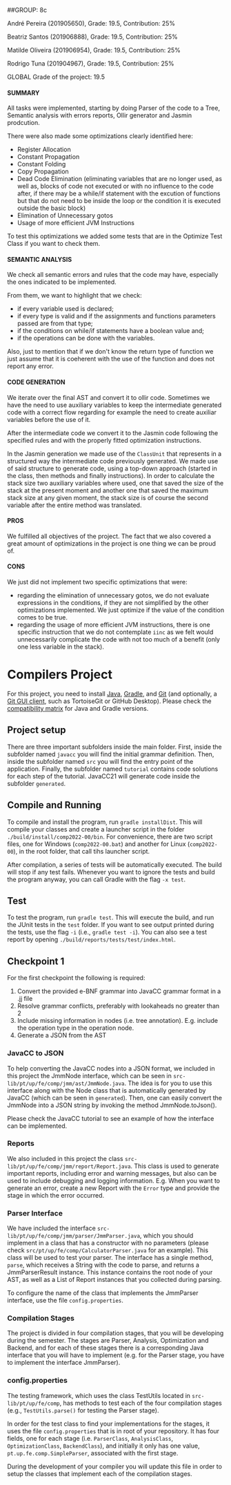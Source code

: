 ##GROUP: 8c

André Pereira (201905650), Grade: 19.5, Contribution: 25%

Beatriz Santos (201906888), Grade: 19.5, Contribution: 25%

Matilde Oliveira (201906954), Grade: 19.5, Contribution: 25%

Rodrigo Tuna (201904967), Grade: 19.5, Contribution: 25%

GLOBAL Grade of the project: 19.5

#### SUMMARY
All tasks were implemented, starting by doing Parser of the code to a Tree,
Semantic analysis with errors reports, Ollir generator and Jasmin prodcution. 

There were also made some optimizations clearly identified here: 
- Register Allocation
- Constant Propagation
- Constant Folding
- Copy Propagation
- Dead Code Elimination (eliminating variables that are no longer used, as well as, blocks of code not executed or with no influence to the code after, if there may be a while/if statement with the excution of functions but that do not need to be inside the loop or the condition it is executed outside the basic block)
- Elimination of Unnecessary gotos
- Usage of more efficient JVM Instructions

To test this optimizations we added some tests that are in the Optimize Test Class if you want to check them.

#### SEMANTIC ANALYSIS

We check all semantic errors and rules that the code may have, 
especially the ones indicated to be implemented. 

From them, we want to highlight that we check:
- if every variable used is declared; 
- if every type is valid and if the assignments and functions parameters passed are from that type; 
- if the conditions on while/if statements have a boolean value and; 
- if the operations can be done with the variables. 

Also, just to mention that if we don't know the return type of function we just assume that it is coeherent with the use of the function and does not report any error.

#### CODE GENERATION

We iterate over the final AST and convert it to ollir code. 
Sometimes we have the need to use auxiliary variables to keep the intermediate generated code with a correct flow regarding for example the need to create auxiliar variables before the use of it.  

After the intermediate code we convert it to the Jasmin code following the specified rules and with the properly fitted optimization instructions.

In the Jasmin generation we made use of the `ClassUnit` that represents in a structured way the intermediate code previously generated. 
We made use of said structure to generate code, using a top-down approach (started in the class, then methods and finally instructions).
In order to calculate the stack size two auxiliary variables where used, one that saved the size of the stack at the present moment and
another one that saved the maximum stack size at any given moment, the stack size is of course the second variable after the entire method
was translated.

#### PROS

We fulfilled all objectives of the project. 
The fact that we also covered a great amount of optimizations in the project is one thing we can be proud of. 

#### CONS

We just did not implement two specific optimizations that were: 
- regarding the elimination of unnecessary gotos, we do not evaluate expressions in the conditions, if they are not simplified by the other optimizations implemented. We just optimize if the value of the condition comes to be true. 
- regarding the usage of more efficient JVM instructions, there is one specific instruction that we do not contemplate `iinc` as we felt would unnecessarily complicate the code with not too much of a benefit (only one less variable in the stack).

# Compilers Project

For this project, you need to install [Java](https://jdk.java.net/), [Gradle](https://gradle.org/install/), and [Git](https://git-scm.com/downloads/) (and optionally, a [Git GUI client](https://git-scm.com/downloads/guis), such as TortoiseGit or GitHub Desktop). Please check the [compatibility matrix](https://docs.gradle.org/current/userguide/compatibility.html) for Java and Gradle versions.

## Project setup

There are three important subfolders inside the main folder. First, inside the subfolder named ``javacc`` you will find the initial grammar definition. Then, inside the subfolder named ``src`` you will find the entry point of the application. Finally, the subfolder named ``tutorial`` contains code solutions for each step of the tutorial. JavaCC21 will generate code inside the subfolder ``generated``.

## Compile and Running

To compile and install the program, run ``gradle installDist``. This will compile your classes and create a launcher script in the folder ``./build/install/comp2022-00/bin``. For convenience, there are two script files, one for Windows (``comp2022-00.bat``) and another for Linux (``comp2022-00``), in the root folder, that call tihs launcher script.

After compilation, a series of tests will be automatically executed. The build will stop if any test fails. Whenever you want to ignore the tests and build the program anyway, you can call Gradle with the flag ``-x test``.

## Test

To test the program, run ``gradle test``. This will execute the build, and run the JUnit tests in the ``test`` folder. If you want to see output printed during the tests, use the flag ``-i`` (i.e., ``gradle test -i``).
You can also see a test report by opening ``./build/reports/tests/test/index.html``.

## Checkpoint 1
For the first checkpoint the following is required:

1. Convert the provided e-BNF grammar into JavaCC grammar format in a .jj file
2. Resolve grammar conflicts, preferably with lookaheads no greater than 2
3. Include missing information in nodes (i.e. tree annotation). E.g. include the operation type in the operation node.
4. Generate a JSON from the AST

### JavaCC to JSON
To help converting the JavaCC nodes into a JSON format, we included in this project the JmmNode interface, which can be seen in ``src-lib/pt/up/fe/comp/jmm/ast/JmmNode.java``. The idea is for you to use this interface along with the Node class that is automatically generated by JavaCC (which can be seen in ``generated``). Then, one can easily convert the JmmNode into a JSON string by invoking the method JmmNode.toJson().

Please check the JavaCC tutorial to see an example of how the interface can be implemented.

### Reports
We also included in this project the class ``src-lib/pt/up/fe/comp/jmm/report/Report.java``. This class is used to generate important reports, including error and warning messages, but also can be used to include debugging and logging information. E.g. When you want to generate an error, create a new Report with the ``Error`` type and provide the stage in which the error occurred.


### Parser Interface

We have included the interface ``src-lib/pt/up/fe/comp/jmm/parser/JmmParser.java``, which you should implement in a class that has a constructor with no parameters (please check ``src/pt/up/fe/comp/CalculatorParser.java`` for an example). This class will be used to test your parser. The interface has a single method, ``parse``, which receives a String with the code to parse, and returns a JmmParserResult instance. This instance contains the root node of your AST, as well as a List of Report instances that you collected during parsing.

To configure the name of the class that implements the JmmParser interface, use the file ``config.properties``.

### Compilation Stages 

The project is divided in four compilation stages, that you will be developing during the semester. The stages are Parser, Analysis, Optimization and Backend, and for each of these stages there is a corresponding Java interface that you will have to implement (e.g. for the Parser stage, you have to implement the interface JmmParser).


### config.properties

The testing framework, which uses the class TestUtils located in ``src-lib/pt/up/fe/comp``, has methods to test each of the four compilation stages (e.g., ``TestUtils.parse()`` for testing the Parser stage). 

In order for the test class to find your implementations for the stages, it uses the file ``config.properties`` that is in root of your repository. It has four fields, one for each stage (i.e. ``ParserClass``, ``AnalysisClass``, ``OptimizationClass``, ``BackendClass``), and initially it only has one value, ``pt.up.fe.comp.SimpleParser``, associated with the first stage.

During the development of your compiler you will update this file in order to setup the classes that implement each of the compilation stages.
